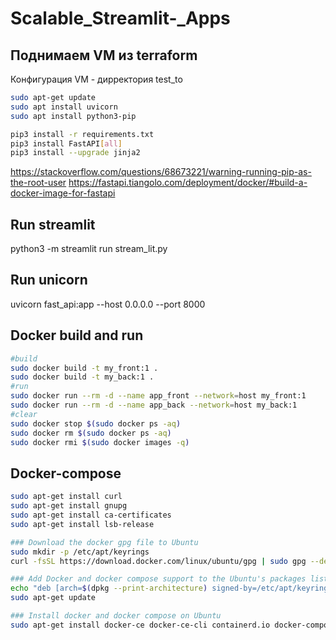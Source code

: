 # Scalable_Streamlit-_Apps

## Поднимаем VM из terraform
Конфигурация VM - дирректория test_to

```BASH
sudo apt-get update
sudo apt install uvicorn
sudo apt install python3-pip

pip3 install -r requirements.txt
pip3 install FastAPI[all]
pip3 install --upgrade jinja2


```

https://stackoverflow.com/questions/68673221/warning-running-pip-as-the-root-user
https://fastapi.tiangolo.com/deployment/docker/#build-a-docker-image-for-fastapi

## Run streamlit
python3 -m streamlit run stream_lit.py

## Run unicorn
uvicorn fast_api:app --host 0.0.0.0 --port 8000

## Docker build and run

```BASH
#build
sudo docker build -t my_front:1 .
sudo docker build -t my_back:1 .
#run
sudo docker run --rm -d --name app_front --network=host my_front:1
sudo docker run --rm -d --name app_back --network=host my_back:1
#clear
sudo docker stop $(sudo docker ps -aq)
sudo docker rm $(sudo docker ps -aq)
sudo docker rmi $(sudo docker images -q)
```
## Docker-compose
```BASH
sudo apt-get install curl
sudo apt-get install gnupg
sudo apt-get install ca-certificates
sudo apt-get install lsb-release

### Download the docker gpg file to Ubuntu
sudo mkdir -p /etc/apt/keyrings
curl -fsSL https://download.docker.com/linux/ubuntu/gpg | sudo gpg --dearmor -o /etc/apt/keyrings/docker.gpg

### Add Docker and docker compose support to the Ubuntu's packages list
echo "deb [arch=$(dpkg --print-architecture) signed-by=/etc/apt/keyrings/docker.gpg] https://download.docker.com/sudo apt-get install docker-ce docker-ce-cli containerd.io docker-compose-pluginsudo apt-get install docker-ce docker-ce-cli containerd.io docker-compose-pluginlinux/ubuntu   $(lsb_release -cs) stable" | sudo tee /etc/apt/sources.list.d/docker.list > /dev/null
sudo apt-get update

### Install docker and docker compose on Ubuntu
sudo apt-get install docker-ce docker-ce-cli containerd.io docker-compose-plugin
```

